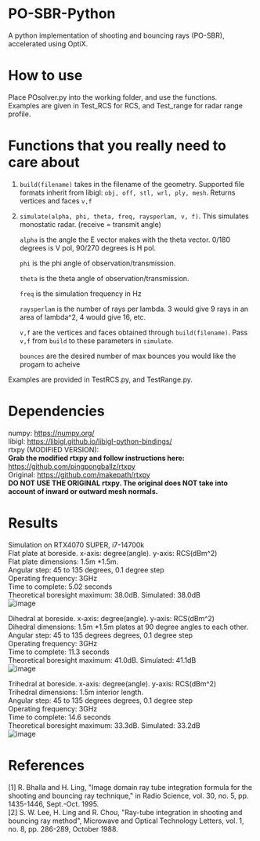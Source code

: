 # PO-SBR-Python
A python implementation of shooting and bouncing rays (PO-SBR), accelerated using OptiX. 

# How to use
Place POsolver.py into the working folder, and use the functions.   
Examples are given in Test_RCS for RCS, and Test_range for radar range profile.  

# Functions that you really need to care about
1. ```build(filename)``` takes in the filename of the geometry. Supported file formats inherit from libigl: ```obj, off, stl, wrl, ply, mesh```. Returns vertices and faces ```v,f```  
2. ```simulate(alpha, phi, theta, freq, raysperlam, v, f)```. This simulates monostatic radar. (receive = transmit angle)
   
   ```alpha``` is the angle the E vector makes with the theta vector. 0/180 degrees is V pol, 90/270 degrees is H pol.
   
   ```phi``` is the phi angle of observation/transmission.
   
   ```theta``` is the theta angle of observation/transmission.
   
   ```freq``` is the simulation frequency in Hz
   
   ```raysperlam``` is the number of rays per lambda. 3 would give 9 rays in an area of lambda^2, 4 would give 16, etc.
   
   ```v,f``` are the vertices and faces obtained through ```build(filename)```. Pass ```v,f``` from ```build``` to these parameters in ```simulate```.
   
   ```bounces``` are the desired number of max bounces you would like the progam to acheive
     
Examples are provided in TestRCS.py, and TestRange.py.
  
   
# Dependencies
numpy: https://numpy.org/  
libigl: https://libigl.github.io/libigl-python-bindings/  
rtxpy (MODIFIED VERSION):   
**Grab the modified rtxpy and follow instructions here:** https://github.com/pingpongballz/rtxpy  
Original: https://github.com/makepath/rtxpy  
**DO NOT USE THE ORIGINAL rtxpy. The original does NOT take into account of inward or outward mesh normals.**  


# Results
Simulation on RTX4070 SUPER, i7-14700k  
Flat plate at boreside. x-axis: degree(angle). y-axis: RCS(dBm^2)  
Flat plate dimensions: 1.5m *1.5m.  
Angular step: 45 to 135 degrees, 0.1 degree step  
Operating frequency: 3GHz  
Time to complete: 5.02 seconds  
Theoretical boresight maximum: 38.0dB. Simulated: 38.0dB  
![image](https://github.com/pingpongballz/PO-SBR-Python/assets/74599812/8a49788c-7ac9-4485-8ae6-1fb469643d7c)


  
Dihedral at boreside. x-axis: degree(angle). y-axis: RCS(dBm^2)  
Dihedral dimensions: 1.5m *1.5m plates at 90 degree angles to each other.  
Angular step: 45 to 135 degrees degrees, 0.1 degree step  
Operating frequency: 3GHz  
Time to complete: 11.3 seconds  
Theoretical boresight maximum: 41.0dB. Simulated: 41.1dB  
![image](https://github.com/pingpongballz/PO-SBR-Python/assets/74599812/70424d6e-5c71-42d8-8389-ee52f6deb619)


    
Trihedral at boreside. x-axis: degree(angle). y-axis: RCS(dBm^2)  
Trihedral dimensions: 1.5m interior length.  
Angular step: 45 to 135 degrees degrees, 0.1 degree step  
Operating frequency: 3GHz  
Time to complete: 14.6 seconds  
Theoretical boresight maximum: 33.3dB. Simulated: 33.2dB  
![image](https://github.com/pingpongballz/PO-SBR-Python/assets/74599812/57f95e3a-95b6-4a2a-805a-888e21fdf004)


# References
[1] R. Bhalla and H. Ling, "Image domain ray tube integration formula for the shooting and bouncing ray technique," in Radio Science, vol. 30, no. 5, pp. 1435-1446, Sept.-Oct. 1995.  
[2] S. W. Lee, H. Ling and R. Chou, "Ray-tube integration in shooting and bouncing ray method", Microwave and Optical Technology Letters, vol. 1, no. 8, pp. 286-289, October 1988.  

